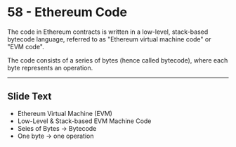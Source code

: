 # 58 - Ethereum Code

The code in Ethereum contracts is written in a low-level, stack-based bytecode language, referred to as "Ethereum virtual machine code" or "EVM code". 

The code consists of a series of bytes (hence called bytecode), where each byte represents an operation.


---
## Slide Text
- Ethereum Virtual Machine (EVM)
- Low-Level & Stack-based EVM Machine Code
- Seies of Bytes -> Bytecode
- One byte -> one operation

